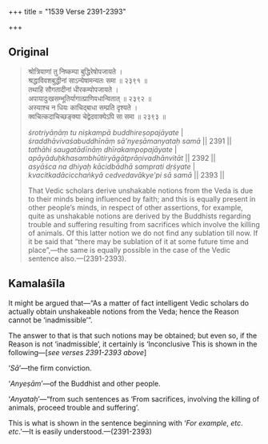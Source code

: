 +++
title = "1539 Verse 2391-2393"

+++
## Original 
>
> श्रोत्रियाणां तु निष्कम्पा बुद्धिरेषोपजायते ।  
> श्रद्धाविवशबुद्धीनां साऽन्येषामन्यतः समा ॥ २३९१ ॥  
> तथाहि सौगतादीनां धीरकम्पोपजायते ।  
> अपायादुःखसम्भूतिर्यागात्प्राणिवधान्वितात् ॥ २३९२ ॥  
> अस्याश्च न धियः काचिद्बाधा सम्प्रति दृश्यते ।  
> क्वचित्कदाचिच्छङ्क्या चेद्वेदवाक्येऽपि सा समा ॥ २३९३ ॥ 
>
> *śrotriyāṇāṃ tu niṣkampā buddhireṣopajāyate* \|  
> *śraddhāvivaśabuddhīnāṃ sā'nyeṣāmanyataḥ samā* \|\| 2391 \|\|  
> *tathāhi saugatādīnāṃ dhīrakampopajāyate* \|  
> *apāyāduḥkhasambhūtiryāgātprāṇivadhānvitāt* \|\| 2392 \|\|  
> *asyāśca na dhiyaḥ kācidbādhā samprati dṛśyate* \|  
> *kvacitkadācicchaṅkyā cedvedavākye'pi sā samā* \|\| 2393 \|\| 
>
> That Vedic scholars derive unshakable notions from the Veda is due to their minds being influenced by faith; and this is equally present in other people’s minds, in respect of other assertions, for example, quite as unshakable notions are derived by the Buddhists regarding trouble and suffering resulting from sacrifices which involve the killing of animals. Of this latter notion we do not find any sublation till now. If it be said that “there may be sublation of it at some future time and place”,—the same is equally possible in the case of the Vedic sentence also.—(2391-2393).



## Kamalaśīla

It might be argued that—“As a matter of fact intelligent Vedic scholars do actually obtain unshakeable notions from the Veda; hence the Reason cannot be ‘inadmissible’”.

The answer to that is that such notions may be obtained; but even so, if the Reason is not ‘inadmissible’, it certainly is ‘Inconclusive This is shown in the following—[*see verses 2391-2393 above*]

‘*Sā*’—the firm conviction.

‘*Anyeṣām*’—of the Buddhist and other people.

‘*Anyataḥ*’—“from such sentences as ‘From sacrifices, involving the killing of animals, proceed trouble and suffering’.

This is what is shown in the sentence beginning with ‘*For example*, *etc*. *etc*.’—It is easily understood.—(2391-2393)


